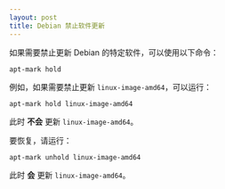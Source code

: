 ```yaml
---
layout: post
title: Debian 禁止软件更新
---
```


如果需要禁止更新 Debian 的特定软件，可以使用以下命令：
```
apt-mark hold
```
例如，如果需要禁止更新 `linux-image-amd64`，可以运行：
```
apt-mark hold linux-image-amd64
```
此时 **不会** 更新 `linux-image-amd64`。

要恢复，请运行：
```
apt-mark unhold linux-image-amd64
```
此时 **会** 更新 `linux-image-amd64`。